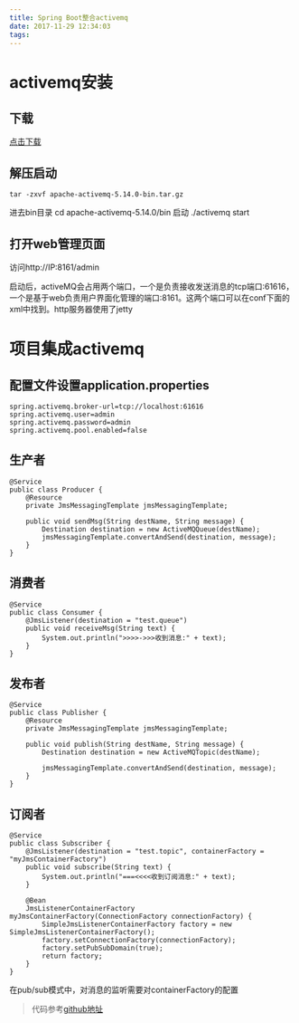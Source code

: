 ```yaml
---
title: Spring Boot整合activemq
date: 2017-11-29 12:34:03
tags:
---
```

# activemq安装

## 下载

[点击下载](http://activemq.apache.org/)

## 解压启动

```
tar -zxvf apache-activemq-5.14.0-bin.tar.gz
```
进去bin目录 cd apache-activemq-5.14.0/bin 启动 ./activemq start

## 打开web管理页面

访问http://IP:8161/admin

启动后，activeMQ会占用两个端口，一个是负责接收发送消息的tcp端口:61616，一个是基于web负责用户界面化管理的端口:8161。这两个端口可以在conf下面的xml中找到。http服务器使用了jetty

# 项目集成activemq

## 配置文件设置application.properties

```
spring.activemq.broker-url=tcp://localhost:61616 
spring.activemq.user=admin 
spring.activemq.password=admin 
spring.activemq.pool.enabled=false
```

## 生产者
```
@Service
public class Producer {
    @Resource
    private JmsMessagingTemplate jmsMessagingTemplate;

    public void sendMsg(String destName, String message) {
        Destination destination = new ActiveMQQueue(destName);
        jmsMessagingTemplate.convertAndSend(destination, message);
    }
}

```

## 消费者

```
@Service
public class Consumer {
    @JmsListener(destination = "test.queue")
    public void receiveMsg(String text) {
        System.out.println(">>>>->>>收到消息:" + text);
    }
}
```

## 发布者

```
@Service
public class Publisher {
    @Resource
    private JmsMessagingTemplate jmsMessagingTemplate;

    public void publish(String destName, String message) {
        Destination destination = new ActiveMQTopic(destName);

        jmsMessagingTemplate.convertAndSend(destination, message);
    }
}
```

## 订阅者

```
@Service
public class Subscriber {
    @JmsListener(destination = "test.topic", containerFactory = "myJmsContainerFactory")
    public void subscribe(String text) {
        System.out.println("===<<<<收到订阅消息:" + text);
    }

    @Bean
    JmsListenerContainerFactory myJmsContainerFactory(ConnectionFactory connectionFactory) {
        SimpleJmsListenerContainerFactory factory = new SimpleJmsListenerContainerFactory();
        factory.setConnectionFactory(connectionFactory);
        factory.setPubSubDomain(true);
        return factory;
    }
}
```

在pub/sub模式中，对消息的监听需要对containerFactory的配置

> 代码参考[github地址](https://github.com/wangweiye01/activemq)
